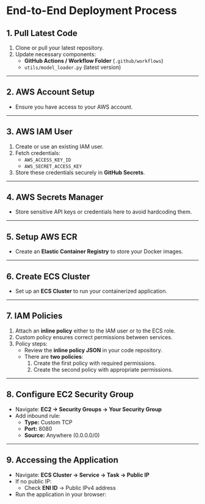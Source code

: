 # End-to-End Deployment Process

## 1. Pull Latest Code
1. Clone or pull your latest repository.
2. Update necessary components:
   - **GitHub Actions / Workflow Folder** (`.github/workflows`)
   - `utils/model_loader.py` (latest version)

---

## 2. AWS Account Setup
- Ensure you have access to your AWS account.

---

## 3. AWS IAM User
1. Create or use an existing IAM user.
2. Fetch credentials:
   - `AWS_ACCESS_KEY_ID`
   - `AWS_SECRET_ACCESS_KEY`
3. Store these credentials securely in **GitHub Secrets**.

---

## 4. AWS Secrets Manager
- Store sensitive API keys or credentials here to avoid hardcoding them.

---

## 5. Setup AWS ECR
- Create an **Elastic Container Registry** to store your Docker images.

---

## 6. Create ECS Cluster
- Set up an **ECS Cluster** to run your containerized application.

---

## 7. IAM Policies
1. Attach an **inline policy** either to the IAM user or to the ECS role.
2. Custom policy ensures correct permissions between services.
3. Policy steps:
   - Review the **inline policy JSON** in your code repository.
   - There are **two policies**:
     1. Create the first policy with required permissions.
     2. Create the second policy with appropriate permissions.

---

## 8. Configure EC2 Security Group
- Navigate: **EC2 → Security Groups → Your Security Group**
- Add inbound rule:
  - **Type:** Custom TCP
  - **Port:** 8080
  - **Source:** Anywhere (0.0.0.0/0)

---

## 9. Accessing the Application
- Navigate: **ECS Cluster → Service → Task → Public IP**
- If no public IP:
  - Check **ENI ID** → Public IPv4 address
- Run the application in your browser:
